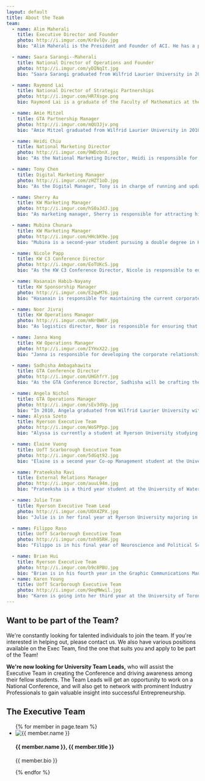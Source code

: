 ```yaml
---
layout: default
title: About the Team
team:
  - name: Alim Maherali
    title: Executive Director and Founder
    photo: http://i.imgur.com/Kr8vlQv.jpg
    bio: "Alim Maherali is the President and Founder of ACI. He has a passion for entrepreneurship and has been working with start-up companies since 2004. Alim holds an Honours Bachelor of Business Administration (BBA) from Wilfrid Laurier University and an Honours Bachelor of Mathematics (BMath) from the University of Waterloo. He also completed a post graduate certificate in project management and has earned his Project Management Professional (PMP) designation. Alim is currently with WIND Mobile and is the author of a success and motivation blog called Alim’s Insights and Quotes (Alim’s IQ). Alim is the visionary behind the C3 Conference and is managing the overall project."

  - name: Saara Sarangi--Maherali
    title: National Director of Operations and Founder
    photo: http://i.imgur.com/yDINqIt.jpg
    bio: "Saara Sarangi graduated from Wilfrid Laurier University in 2007 with high distinction and earned a Bachelor in Business Administration degree. Saara has worked in various organizations including GE, Staples and is currently working in the audit division of Deloitte &amp; Touche LLP. Saara completed her Chartered Accountant designation in 2010 and specializes in working with private enterprises. Outside work, Saara is an avid figure skater and participates in various charitable endeavours. As a founding member of the C3 Conference, Saara is one of the two founders of the C3 conference."

  - name: Raymond Lai
    title: National Director of Strategic Partnerships
    photo: http://i.imgur.com/HR7Xsge.png
    bio: Raymond Lai is a graduate of the Faculty of Mathematics at the University of Waterloo. After graduation, Raymond dedicated two years to launching a web software firm before joining Desire2Learn, Canada’s leading learning management company. Since 2009, he has been at the forefront of the cross-border Ecommerce field. He has extensive experience developing corporate partnerships across industries, and is known for being part of the UW Math Orientation team that brought a tractor-trailer of 50,000 cans of rice onto campus.

  - name: Amie Mitzel
    title: GTA Partnership Manager
    photo: http://i.imgur.com/mQU3Jjv.png
    bio: "Amie Mitzel graduated from Wilfrid Laurier University in 2010, earning an Honours Bachelor Degree in Business Administration. Amie has worked in the audit division at Deloitte LLP, specializing in manufacturing and consumer business clients, and currently works in the National Assurance Services group at Deloitte’s National Office. Amie obtained her Chartered Professional Accountant and Chartered Accountant (CPA, CA) designation in 2013. In Amie’s spare time she enjoys playing soccer, travelling and spending time with family and friends."

  - name: Heidi Chiu
    title: National Marketing Director
    photo: http://i.imgur.com/9WDzbnX.jpg
    bio: "As the National Marketing Director, Heidi is responsible for overseeing the overall C3 brand and communications and managing the C3 Marketing Team. Heidi graduated from Wilfrid Laurier University with a Honours Bachelor of Business Administration and the University of Waterloo with a Honours Bachelor of Mathematics in 2010. Currently, Heidi works as a Brand Manager at Johnson &amp; Johnson Inc. In her free time, Heidi likes to stay active through sports, and running."

  - name: Tony Chen
    title: Digital Marketing Manager
    photo: http://i.imgur.com/zHZT1oD.jpg
    bio: "As the Digital Manager, Tony is in charge of running and updating the C3 digital assets, including the website and blog. Tony is a second year business student at Wilfrid Laurier University and is very involved in school activities, participating in many business clubs like Start-up Laurier, Laurier Marketing Association, Laurier Accounting Association etc. He has a great business mindset and is always driven to achieve more, going above and beyond his task."

  - name: Sherry Au
    title: KW Marketing Manager
    photo: http://i.imgur.com/hS0aJdJ.jpg
    bio: "As marketing manager, Sherry is responsible for attracting high potential students at the University of Waterloo and Wilfrid Laurier University to the C3 Conference through strategic promotional campaigns. Her goal is to integrate the Ambassador Program and to spread the word about the C3 Conference to provide students with the opportunity to be inspired by their strengths and potential through connecting, collaborating, and creating with other students in the region of Waterloo. Sherry is a first year student studying Accounting and Financial Management at UW. Currently, she is very actively as VP Finance of the Waterloo Advertising and Marketing Club and Senior VP Communications at the University of Waterloo Alternative Medicine Research Initiative."

  - name: Mubina Chunara
    title: KW Marketing Manager
    photo: http://i.imgur.com/HHcbK9e.jpg
    bio: "Mubina is a second-year student pursuing a double degree in Honours Mathematics at the University of Waterloo (BMath) and an Honours Bachelor of Business Administration (BBA) from Wilfrid Laurier University. Mubina is involved in a variety of extracurricular activities, such as planning and marketing Orientation Week events, participating in leadership conferences and playing sports."

  - name: Nicole Papp
    title: KW C3 Conference Director
    photo: http://i.imgur.com/EoTUKcS.jpg
    bio: "As the KW C3 Conference Director, Nicole is responsible to engage, lead and empower the C3 team to conduct a successful and motivating conference. Her goals are to cultivate a sustainable conference structure which can be used currently and in the future. Nicole is in her 4B term at the University of Waterloo and is pursuing a double degree in Honours Arts and Business, Social and Developmental Studies, with a Human Resources Specialization and a Psychology Minor. Her passion for people, business, marketing and creative projects can be seen in many of her volunteer positions. Nicole is currently involved in a start up called uIntuition as the Chief Operations Officer, which was formed as a result of Nicole meeting her current business partner at the 2012 C3 Conference."

  - name: Hasanain Habib-Nayany
    title: KW Sponsorship Manager
    photo: http://i.imgur.com/E2qwM76.jpg
    bio: "Hasanain is responsible for maintaining the current corporate relationships with the sponsors of the C3, in order to fuel the passions of the C3 entrepreneurs. His goal is also to find and build new partnerships, so that the conference can grow and support more aspiring individuals. Hasanain is a 1st year student in the Accounting and Financial Management program at the University of Waterloo. He is currently an ambassador for the School of Accounting and Finance, and is involved in an entrepreneurial charitable project."

  - name: Noor Jivraj
    title: KW Operations Manager
    photo: http://i.imgur.com/mNr0W6Y.jpg
    bio: "As logistics director, Noor is responsible for ensuring that the conference runs as smoothly as possible. Through booking facilities, communicating with speakers, and working with caterers, Noor’s goal is to ensure every delegate experiences a well coordinated, engaging and highly valuable conference. Noor is a third-year student at Wilfrid Laurier University pursuing an Honours Biology BSc undergraduate degree. She is involved in various extra-curricular activities such as intramural soccer and various university clubs such as the Women’s Athletic Association. She is also active in cultural societies and is currently the Vice Chair of the Laurier Ismaili Students Association."

  - name: Janna Wang
    title: KW Operations Manager
    photo: http://i.imgur.com/IYHxX22.jpg
    bio: "Janna is responsible for developing the corporate relationships between C3 and other clubs, as well as helping with logistics. Her goal is to increase the awareness of the organization and to ensure the conference runs smoothly through structured networking events, inspiring speakers, and guided breakout sessions. Janna is a first year student studying Mathematics/Financial Analysis and Risk Management at the University of Waterloo. Consistency, enthusiasm, and leadership are three essential characteristics which have guided her in her achievements. Currently, she is also the Executive Member of Youth Ambassador advisory committee for Volunteer Youth Thunder Bay and UW Financial Association."

  - name: Sadhisha Ambagahawita
    title: GTA Conference Director
    photo: http://i.imgur.com/UHGhfrY.jpg
    bio: "As the GTA Conference Director, Sadhisha will be crafting the first ever C3 Conference in the GTA, inviting highly passionate and motivated students in the GTA to participate. Sadhisha Ambagahawita holds an Honours Bachelor of Business Administration (BBA) from Wilfrid Laurier University specializing in Marketing and an Honours Bachelor of Mathematics (BMath) from the University of Waterloo.  Sadhisha is currently works as a Portfolio Manager at Symcor Inc.  Having held positions in the past in both Program and Project Management within the financial industry, Sadhisha has nearly five years of experience overseeing the management and implementation of multimillion dollar national programs. Outside of work Sadhisha has a passion for traveling the world. In addition he is deeply passionate about the performance arts and loves to collect interesting artwork during his travels. Having been immensely involved in entrepreneurial conferences during his university days he hopes to offer current students (and budding entrepreneurs) a support network  as they build on their dreams."

  - name: Angela Nichol
    title: GTA Operations Manager
    photo: http://i.imgur.com/sEv3dVp.jpg
    bio: "In 2010, Angela graduated from Wilfrid Laurier University with a Honours Bachelor of Business Administration (BBA) and University of Waterloo with a Honours Bachelor of Mathematics (BMath). Angela completed her Chartered Accountant designation in 2012 and is currently employed with BDO Canada LLP. She specializes in working with the public sector and small private enterprises."
  - name: Alyssa Szeto
    title: Ryerson Executive Team
    photo: http://i.imgur.com/WoSPPpp.jpg
    bio: "Alyssa is currently a student at Ryerson University studying at The School of Graphic Communications Management, the only degree offering program in Canada for the print industry. Alyssa is extensively involved in extracurricular activities within the industry and is passionate about traveling. She has recently worked with the ministry of education in the production department and attended an exchange in Sweden."

  - name: Elaine Vuong
    title: UofT Scarborough Executive Team
    photo: http://i.imgur.com/5dGqt92.jpg
    bio: "Elaine is a second year Co-op Management student at the University of Toronto Scarborough specializing in Accounting. She is the UofT Scarborough Team Lead and she’s so excited to bring this stellar conference to the students at UTSC – the entrepreneurship spirit glows bright out in Scarborough! She’s an avid musician – playing instruments from piano, clarinet, and voice. As well, she enjoys doing pilates, playing badminton and writing short stories and reading in her spare time."

  - name: Prateeksha Ravi
    title: External Relations Manager
    photo: http://i.imgur.com/auuL94m.jpg
    bio: "Prateeksha is a third year student at the University of Waterloo, studying Legal Studies and Human Resource Management. Highly involved in various extra curricular activities around school and within the community, Prateeksha is a very charismatic person who loves to socialize and make new connections. She enjoys taking part in leadership conferences and believes in making a change. Every task she brings upon myself is dealt with the utmost honesty, integrity, and passion. Humbled with the opportunity to take on the role as the External Relations Manager, she has high hopes of making C3 a larger initiative and in spreading the word, she is very excited in working with this team to make the conference bigger and better. Being a forward-thinking person who is fearless when it comes to trying new things, Prateeksha intends to help myself and those around me succeed by being pro-active, empowering and inspirational. She firmly believe that perfection is not a destination, but the process of continuous improvement."

  - name: Julie Tran
    title: Ryerson Executive Team Lead
    photo: http://i.imgur.com/UOX4ZPX.jpg
    bio: "Julie is in her final year at Ryerson University majoring in Graphic Communications Management and minoring in Marketing. Julie has been part of many student groups and extra circulars within Ryerson and has been made an impact at The Ted Rogers School of Management. She was on the Ryerson Dragon Boat team and enjoys volunteering on her spare time. She is passionate about leadership, international travel and giving back to the community."

  - name: Filippo Raso
    title: UofT Scarborough Executive Team
    photo: http://i.imgur.com/tnh95RH.jpg
    bio: "Filippo is in his final year of Neuroscience and Political Science at the University of Toronto Scarborough Campus.  He believes that the world is ripe for the taking and C3 is an opportunity to change people's self definitions. A lover of football, squash, and cooking, Filippo looks to challenge himself and discover where he can go in the world."

  - name: Brian Hui
    title: Ryerson Executive Team
    photo: http://i.imgur.com/b9c8PBU.jpg
    bio: "Brian is in his fourth year in the Graphic Communications Management program at Ryerson University. Throughout his time at Ryerson, he has been involved with many extracurricular initiatives at Ryerson including the Ryerson Commerce Society, Ryerson Communication & Design Society, Graphic Communications Management Course Union, and Ted Rogers Management Conference. When he's not doing school work or busy doing extracurricular activities, Brian enjoys reading, camping, and video games. He is extremely passionate in his extracurricular endeavors and hopes to bring the same passion to the C3 Inspire team."
  - name: Karen Young
    title: UofT Scarborough Executive Team
    photo: http://i.imgur.com/9eqMWwil.jpg
    bio: "Karen is going into her third year at the University of Toronto Scarborough specializing in psychology. In her first years of undergrad, she co-founded and co-chaired TEDxUTSC, the first campus-wide TEDx conference at the University of Toronto. She is passionate about mental health as well as organizational development and seeks to marry the two one day. She loves learning, personal development, and helping others. Actions speak louder than words, always."
---
```

## Want to be part of the Team?
We're constantly looking for talented individuals to join the team. If you're interested in helping out, please contact us. We also have various positions available on the Exec Team, find the one that suits you and apply to be part of the Team!

**We're now looking for University Team Leads,** who will assist the Executive Team in creating the Conference and driving awareness among their fellow students. The Team Leads will get an opportunity to work on a National Conference, and will also get to network with prominent Industry Professionals to gain valuable insight into successful Entrepreneurship.

## The Executive Team

<ul class="media-list">
	{% for member in page.team %}
	<li class="media">
		<img class="media-object pull-left" src="{{ member.photo }}" alt="{{ member.name }}">
		<div class="media-body">
			<h4 class="media-heading">{{ member.name }}, {{ member.title }}</h4>
			<p>{{ member.bio }}</p>
		</div>
	</li>
	{% endfor %}
</ul>
